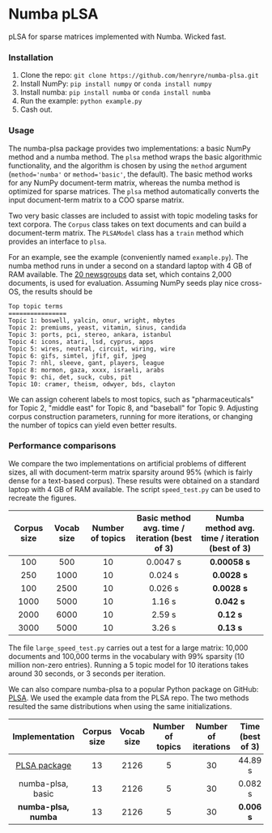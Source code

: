 # Numba pLSA
pLSA for sparse matrices implemented with Numba. Wicked fast.

### Installation

1. Clone the repo: ```git clone https://github.com/henryre/numba-plsa.git ```
2. Install NumPy: ```pip install numpy``` or ```conda install numpy```
3. Install numba: ```pip install numba``` or ```conda install numba```
4. Run the example: ```python example.py```
5. Cash out.

### Usage

The numba-plsa package provides two implementations: a basic NumPy method and a numba method. The `plsa` method wraps the basic algorithmic functionality, and the algorithm is chosen by using the `method` argument (`method='numba'` or `method='basic'`, the default). The basic method works for any NumPy document-term matrix, whereas the numba method is optimized for sparse matrices. The `plsa` method automatically converts the input document-term matrix to a COO sparse matrix.

Two very basic classes are included to assist with topic modeling tasks for text corpora. The `Corpus` class takes on text documents and can build a document-term matrix. The `PLSAModel` class has a `train` method which provides an interface to `plsa`.

For an example, see the example (conveniently named `example.py`). The numba method runs in under a second on a standard laptop with 4 GB of RAM available. The [20 newsgroups](https://archive.ics.uci.edu/ml/datasets/Twenty+Newsgroups) data set, which contains 2,000 documents, is used for evaluation. Assuming NumPy seeds play nice cross-OS, the results should be

```
Top topic terms
================
Topic 1: boswell, yalcin, onur, wright, mbytes
Topic 2: premiums, yeast, vitamin, sinus, candida
Topic 3: ports, pci, stereo, ankara, istanbul
Topic 4: icons, atari, lsd, cyprus, apps
Topic 5: wires, neutral, circuit, wiring, wire
Topic 6: gifs, simtel, jfif, gif, jpeg
Topic 7: nhl, sleeve, gant, players, league
Topic 8: mormon, gaza, xxxx, israeli, arabs
Topic 9: chi, det, suck, cubs, pit
Topic 10: cramer, theism, odwyer, bds, clayton
```

We can assign coherent labels to most topics, such as "pharmaceuticals" for Topic 2, "middle east" for Topic 8, and "baseball" for Topic 9. Adjusting corpus construction parameters, running for more iterations, or changing the number of topics can yield even better results.

### Performance comparisons

We compare the two implementations on artificial problems of different sizes, all with document-term matrix sparsity around 95% (which is fairly dense for a text-based corpus). These results were obtained on a standard laptop with 4 GB of RAM available. The script `speed_test.py` can be used to recreate the figures. 

| Corpus size | Vocab size | Number of topics | Basic method avg. time / iteration (best of 3) | Numba method avg. time  / iteration (best of 3) |
|:-----------:|:---------------:|:----------------:|:----------------------------------------------:|:-----------------------------------------------:|
| 100  | 500  | 10 | 0.0047 s | **0.00058 s** |
| 250  | 1000 | 10 | 0.024 s  | **0.0028 s**  |
| 100  | 2500 | 10 | 0.026 s  | **0.0028 s**  |
| 1000 | 5000 | 10 | 1.16 s   | **0.042 s**   |
| 2000 | 6000 | 10 | 2.59 s   | **0.12 s**    |
| 3000 | 5000 | 10 | 3.26 s   | **0.13 s**    |

The file `large_speed_test.py` carries out a test for a large matrix: 10,000 documents and 100,000 terms in the vocabulary with 99% sparsity (10 million non-zero entries). Running a 5 topic model for 10 iterations takes around 30 seconds, or 3 seconds per iteration.

We can also compare numba-plsa to a popular Python package on GitHub: [PLSA](https://github.com/hitalex/PLSA). We used the example data from the PLSA repo. The two methods resulted the same distributions when using the same initializations.

| Implementation | Corpus size | Vocab size | Number of topics | Number of iterations | Time (best of 3) |
|:--------------:|:-----------:|:---------------:|:----------------:|:----------------:|:----------------:|
| [PLSA package](https://github.com/hitalex/PLSA) | 13 | 2126 | 5 | 30 | 44.89 s |
| numba-plsa, basic | 13 | 2126 | 5 | 30 | 0.082 s |
| **numba-plsa, numba** | 13 | 2126 | 5 | 30 | **0.006 s** |
